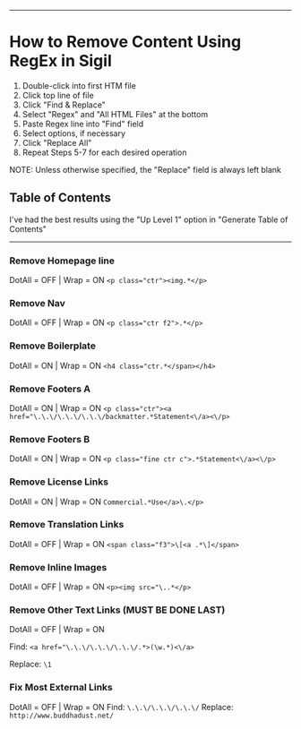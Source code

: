 -------------------------------

# How to Remove Content Using RegEx in Sigil

1. Double-click into first HTM file
2. Click top line of file
3. Click "Find & Replace"
4. Select "Regex" and "All HTML Files" at the bottom
5. Paste Regex line into "Find" field
6. Select options, if necessary
7. Click "Replace All"
8. Repeat Steps 5-7 for each desired operation

NOTE: Unless otherwise specified, the "Replace" field is always left blank


## Table of Contents

I've had the best results using the "Up Level 1" option in "Generate Table of Contents"

-------------------------------


### Remove Homepage line
DotAll = OFF | Wrap = ON
`<p class="ctr"><img.*</p>`


### Remove Nav
DotAll = OFF | Wrap = ON
`<p class="ctr f2">.*</p>`


### Remove Boilerplate
DotAll = ON | Wrap = ON
`<h4 class="ctr.*</span></h4>`


### Remove Footers A
DotAll = ON | Wrap = ON
`<p class="ctr"><a href="\.\.\/\.\.\/\.\.\/backmatter.*Statement<\/a><\/p>`


### Remove Footers B
DotAll = ON | Wrap = ON
`<p class="fine ctr c">.*Statement<\/a><\/p>`


### Remove License Links
DotAll = ON | Wrap = ON
`Commercial.*Use</a>\.</p>`


### Remove Translation Links
DotAll = OFF | Wrap = ON
`<span class="f3">\[<a .*\]</span>`


### Remove Inline Images
DotAll = OFF | Wrap = ON
`<p><img src="\..*</p>`


### Remove Other Text Links (MUST BE DONE LAST)
DotAll = OFF | Wrap = ON

Find:
`<a href="\.\.\/\.\.\/\.\.\/.*>(\w.*)<\/a>`

Replace:
`\1`


### Fix Most External Links
DotAll = OFF | Wrap = ON
Find:
`\.\.\/\.\.\/\.\.\/`
Replace:
`http://www.buddhadust.net/`
